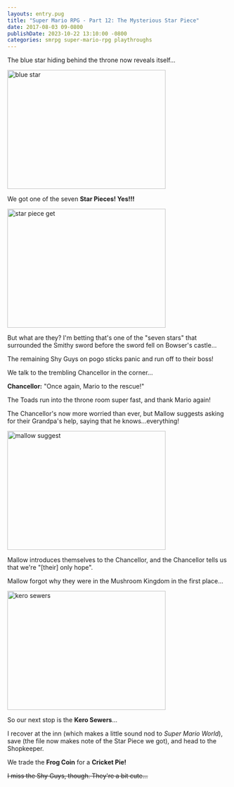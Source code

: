 ```yaml
---
layouts: entry.pug
title: "Super Mario RPG - Part 12: The Mysterious Star Piece"
date: 2017-08-03 09-0800
publishDate: 2023-10-22 13:10:00 -0800
categories: smrpg super-mario-rpg playthroughs
---
```


The blue star hiding behind the throne now reveals itself...

<img src="http://i.imgur.com/0Qq0KdO.png" alt="blue star" width="360" height="270" id="liveblog" />

We got one of the seven **Star Pieces! Yes!!!**

<img src="http://i.imgur.com/Iy24Mat.png" alt="star piece get" width="360" height="270" id="liveblog" />

But what are they? I'm betting that's one of the "seven stars" that surrounded the Smithy sword before the sword fell on Bowser's castle...

The remaining Shy Guys on pogo sticks panic and run off to their boss!

We talk to the trembling Chancellor in the corner...

**Chancellor:** "Once again, Mario to the rescue!"

The Toads run into the throne room super fast, and thank Mario again!

The Chancellor's now more worried than ever, but Mallow suggests asking for their Grandpa's help, saying that he knows...everything!

<img src="http://i.imgur.com/tjOZKAP.png" alt="mallow suggest" width="360" height="270" id="liveblog" />

Mallow introduces themselves to the Chancellor, and the Chancellor tells us that we're "[their] only hope".

Mallow forgot why they were in the Mushroom Kingdom in the first place...

<img src="http://i.imgur.com/CpyOlk8.png" alt="kero sewers" width="360" height="270" id="liveblog" />

So our next stop is the **Kero Sewers**...

I recover at the inn (which makes a little sound nod to *Super Mario World*), save (the file now makes note of the Star Piece we got), and head to the Shopkeeper.

We trade the **Frog Coin** for a **Cricket Pie!**

<strike>I miss the Shy Guys, though. They're a bit cute...</strike>